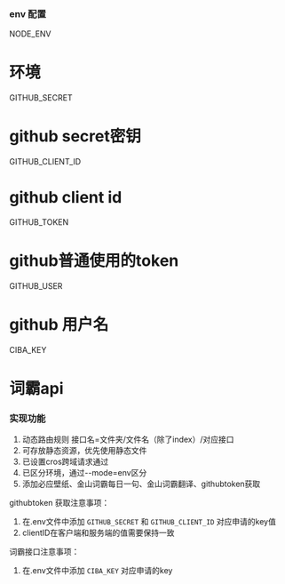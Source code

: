 ### env 配置

NODE_ENV
# 环境
GITHUB_SECRET
# github secret密钥
GITHUB_CLIENT_ID
# github client id
GITHUB_TOKEN
# github普通使用的token
GITHUB_USER
# github 用户名
CIBA_KEY
# 词霸api



### 实现功能
1. 动态路由规则
接口名=文件夹/文件名（除了index）/对应接口
2. 可存放静态资源，优先使用静态文件
3. 已设置cros跨域请求通过
4. 已区分环境，通过--mode=env区分
5. 添加必应壁纸、金山词霸每日一句、金山词霸翻译、githubtoken获取



githubtoken 获取注意事项：
1. 在.env文件中添加 `GITHUB_SECRET` 和 `GITHUB_CLIENT_ID` 对应申请的key值
2. clientID在客户端和服务端的值需要保持一致

词霸接口注意事项：
1. 在.env文件中添加 `CIBA_KEY` 对应申请的key